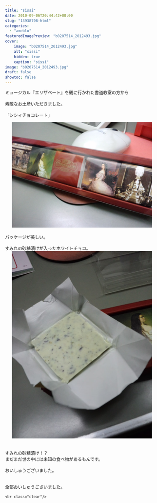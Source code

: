 ```yaml
---
title: "sissi"
date: 2010-09-06T20:44:42+00:00
slug: "13938798-html"
categories:
  - "ameblo"
featuredImagePreview: "b0207514_2012493.jpg"
cover:
    image: "b0207514_2012493.jpg"
    alt: "sissi"
    hidden: true
    caption: "sissi"
image: "b0207514_2012493.jpg"
draft: false
showtoc: false
---
```

ミュージカル『エリザベート』を観に行かれた書道教室の方から<br/>
<br/>
素敵なお土産いただきました。<br/>
<br/>
「シシィチョコレート」<br/>
<center><a href="b0207514_2012493.jpg" rel="nofollow"><img src="b0207514_2012493.jpg" alt="sissi_b0207514_2012493.jpg" class="IMAGE_MID" height="345" width="460"/></a></center><br/>
パッケージが美しい。<br/>
<br/>
すみれの砂糖漬けが入ったホワイトチョコ。<br/>
<center><a href="b0207514_2017195.jpg" rel="nofollow"><img src="b0207514_2017195.jpg" alt="sissi_b0207514_2017195.jpg" class="IMAGE_MID" height="613" width="460"/></a></center><br/>
<br/>
すみれの砂糖漬け！？<br/>
まだまだ世の中には未知の食べ物があるもんです。<br/>
<br/>
おいしゅうございました。<br/>
<br/>
<br/>
全部おいしゅうございました。

    <br class="clear"/>